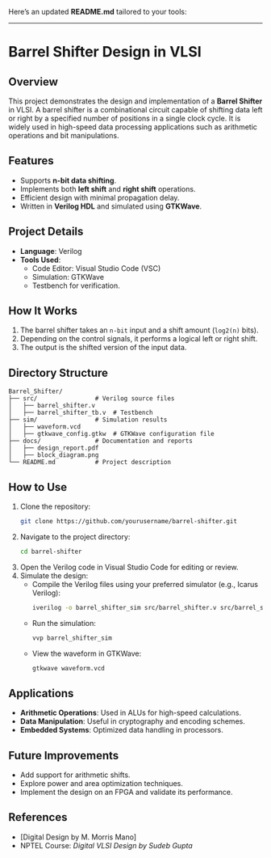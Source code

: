 Here’s an updated **README.md** tailored to your tools:

---

# Barrel Shifter Design in VLSI  

## Overview  
This project demonstrates the design and implementation of a **Barrel Shifter** in VLSI. A barrel shifter is a combinational circuit capable of shifting data left or right by a specified number of positions in a single clock cycle. It is widely used in high-speed data processing applications such as arithmetic operations and bit manipulations.  

## Features  
- Supports **n-bit data shifting**.  
- Implements both **left shift** and **right shift** operations.  
- Efficient design with minimal propagation delay.  
- Written in **Verilog HDL** and simulated using **GTKWave**.  

## Project Details  
- **Language**: Verilog  
- **Tools Used**:  
  - Code Editor: Visual Studio Code (VSC)  
  - Simulation: GTKWave  
  - Testbench for verification.  

## How It Works  
1. The barrel shifter takes an `n-bit` input and a shift amount (`log2(n)` bits).  
2. Depending on the control signals, it performs a logical left or right shift.  
3. The output is the shifted version of the input data.  

## Directory Structure  
```
Barrel_Shifter/
├── src/                # Verilog source files
│   ├── barrel_shifter.v
│   ├── barrel_shifter_tb.v  # Testbench
├── sim/                # Simulation results
│   ├── waveform.vcd
│   ├── gtkwave_config.gtkw  # GTKWave configuration file
├── docs/               # Documentation and reports
│   ├── design_report.pdf
│   ├── block_diagram.png
└── README.md           # Project description
```

## How to Use  
1. Clone the repository:  
   ```bash
   git clone https://github.com/yourusername/barrel-shifter.git
   ```  
2. Navigate to the project directory:  
   ```bash
   cd barrel-shifter
   ```  
3. Open the Verilog code in Visual Studio Code for editing or review.
4. Simulate the design:  
   - Compile the Verilog files using your preferred simulator (e.g., Icarus Verilog):  
     ```bash
     iverilog -o barrel_shifter_sim src/barrel_shifter.v src/barrel_shifter_tb.v
     ```  
   - Run the simulation:  
     ```bash
     vvp barrel_shifter_sim
     ```  
   - View the waveform in GTKWave:  
     ```bash
     gtkwave waveform.vcd
     ```  

## Applications  
- **Arithmetic Operations**: Used in ALUs for high-speed calculations.  
- **Data Manipulation**: Useful in cryptography and encoding schemes.  
- **Embedded Systems**: Optimized data handling in processors.  

## Future Improvements  
- Add support for arithmetic shifts.  
- Explore power and area optimization techniques.  
- Implement the design on an FPGA and validate its performance.  

## References  
- [Digital Design by M. Morris Mano]  
- NPTEL Course: *Digital VLSI Design by Sudeb Gupta*  
